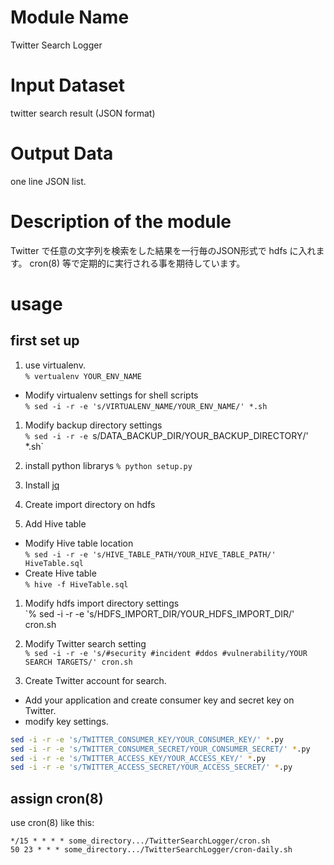 # Module Name
Twitter Search Logger

# Input Dataset

twitter search result (JSON format)

# Output Data

one line JSON list.

# Description of the module

Twitter で任意の文字列を検索をした結果を一行毎のJSON形式で hdfs に入れます。
cron(8) 等で定期的に実行される事を期待しています。

# usage 
## first set up

1. use virtualenv.  
`% vertualenv YOUR_ENV_NAME`
  - Modify virtualenv settings for shell scripts  
  `% sed -i -r -e 's/VIRTUALENV_NAME/YOUR_ENV_NAME/' *.sh`

1. Modify backup directory settings  
`% sed -i -r -e `s/DATA_BACKUP_DIR/YOUR_BACKUP_DIRECTORY/' *.sh`

1. install python librarys
`% python setup.py`

1. Install [jq](http://stedolan.github.io/jq/)

1. Create import directory on hdfs

1. Add Hive table
  - Modify Hive table location  
  `% sed -i -r -e 's/HIVE_TABLE_PATH/YOUR_HIVE_TABLE_PATH/' HiveTable.sql`
  - Create Hive table  
  `% hive -f HiveTable.sql`

1. Modify hdfs import directory settings  
`% sed -i -r -e 's/HDFS_IMPORT_DIR/YOUR_HDFS_IMPORT_DIR/' cron.sh

1. Modify Twitter search setting  
`% sed -i -r -e 's/#security #incident #ddos #vulnerability/YOUR SEARCH TARGETS/' cron.sh`

1. Create Twitter account for search.
  - Add your application and create consumer key and secret key on Twitter.
  - modify key settings.

```sh
sed -i -r -e 's/TWITTER_CONSUMER_KEY/YOUR_CONSUMER_KEY/' *.py
sed -i -r -e 's/TWITTER_CONSUMER_SECRET/YOUR_CONSUMER_SECRET/' *.py
sed -i -r -e 's/TWITTER_ACCESS_KEY/YOUR_ACCESS_KEY/' *.py
sed -i -r -e 's/TWITTER_ACCESS_SECRET/YOUR_ACCESS_SECRET/' *.py
```

## assign cron(8)

use cron(8) like this:

```
*/15 * * * * some_directory.../TwitterSearchLogger/cron.sh
50 23 * * * some_directory.../TwitterSearchLogger/cron-daily.sh
```


